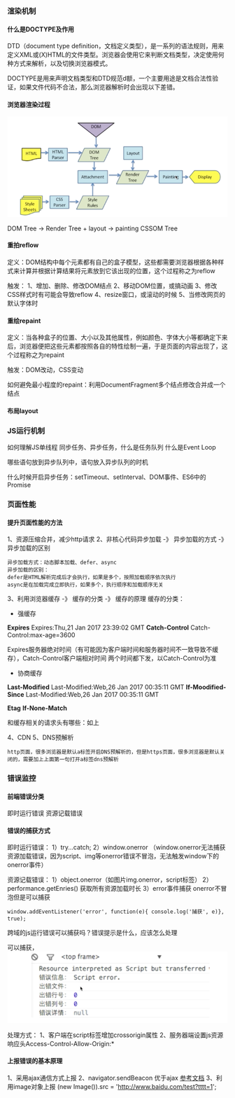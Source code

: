 ### 渲染机制

#### 什么是DOCTYPE及作用

DTD（document type definition，文档定义类型），是一系列的语法规则，用来定义XML或(X)HTML的文件类型。浏览器会使用它来判断文档类型，决定使用何种方式来解析，以及切换浏览器模式。

DOCTYPE是用来声明文档类型和DTD规范d额，一个主要用途是文档合法性验证，如果文件代码不合法，那么浏览器解析时会出现以下差错。


#### 浏览器渲染过程

![渲染过程](img/render-1.png)

DOM Tree
            -> Render Tree  +  layout  -> painting
CSSOM Tree

#### 重拍reflow

定义：DOM结构中每个元素都有自己的盒子模型，这些都需要浏览器根据各种样式来计算并根据计算结果将元素放到它该出现的位置，这个过程称之为reflow

触发：
1、增加、删除、修改DOM结点
2、移动DOM位置，或搞动画
3、修改CSS样式时有可能会导致reflow
4、resize窗口，或滚动的时候
5、当修改网页的默认字体时

#### 重绘repaint

定义：当各种盒子的位置、大小以及其他属性，例如颜色、字体大小等都确定下来后，浏览器便把这些元素都按照各自的特性绘制一遍，于是页面的内容出现了，这个过程称之为repaint

触发：DOM改动，CSS变动

如何避免最小程度的repaint：利用DocumentFragment多个结点修改合并成一个结点


#### 布局layout


### JS运行机制

如何理解JS单线程
同步任务、异步任务，什么是任务队列
什么是Event Loop

哪些语句放到异步队列中，语句放入异步队列的时机

什么时候开启异步任务：setTimeout、setInterval、DOM事件、ES6中的Promise

### 页面性能

#### 提升页面性能的方法

1、资源压缩合并，减少http请求
2、非核心代码异步加载 -》 异步加载的方式 -》 异步加载的区别

    异步加载方式：动态脚本加载、defer、async
    异步加载的区别：
    defer是HTML解析完成后才会执行，如果是多个，按照加载顺序依次执行
    async是在加载完成立即执行，如果多个，执行顺序和加载顺序无关

3、利用浏览器缓存 -》 缓存的分类 -》 缓存的原理
缓存的分类：
- 强缓存

**Expires** Expires:Thu,21 Jan 2017 23:39:02 GMT
**Catch-Control** Catch-Control:max-age=3600

Expires服务器绝对时间（有可能因为客户端时间和服务器时间不一致导致不缓存），Catch-Control客户端相对时间
两个时间都下发，以Catch-Control为准

- 协商缓存

**Last-Modified** Last-Modified:Web,26 Jan 2017 00:35:11 GMT
**If-Moodified-Since** Last-Modified:Web,26 Jan 2017 00:35:11 GMT

**Etag**
**If-None-Match**

和缓存相关的请求头有哪些：如上

4、CDN
5、DNS预解析
    <meta http-equiv="x-dns-prefetch-control" content="on">
    <link rel="dns-prefetch" href="//host_name_to_prefetch.com">

    http页面，很多浏览器是默认a标签开启DNS预解析的，但是https页面，很多浏览器是默认关闭的，需要加上上面第一句打开a标签dns预解析


### 错误监控

#### 前端错误分类

即时运行错误
资源记载错误

#### 错误的捕获方式

即时运行错误：
    1）try...catch; 
    2）window.onerror （window.onerror无法捕获资源加载错误，因为script、img等onerror错误不冒泡，无法触发window下的onerror事件）

资源记载错误：
    1）object.onerror（如图片img.onerror，script标签）
    2）performance.getEnries()   获取所有资源加载时长
    3）error事件捕获
        onerror不冒泡但是可以捕获

    window.addEventListener('error', function(e){ console.log('捕获', e)}, true);

跨域的js运行错误可以捕获吗？错误提示是什么，应该怎么处理

可以捕获，
![跨域js错误信息](img/error-1.png)

处理方式：
1、客户端在script标签增加crossorigin属性
2、服务器端设置js资源响应头Access-Control-Allow-Origin:*

#### 上报错误的基本原理

1、采用ajax通信方式上报
2、navigator.sendBeacon 优于ajax  [参考文档](https://developer.mozilla.org/zh-CN/docs/Web/API/Navigator/sendBeacon)
3、利用image对象上报
    (new Image()).src = 'http://www.baidu.com/test?tttt=1';



